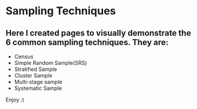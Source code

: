 Sampling Techniques
===================

Here I created pages to visually demonstrate the 6 common sampling techniques. They are:
----------------------------------------------------------------------------------------
* Census
* Simple Random Sample(SRS)
* Stratified Sample
* Cluster Sample
* Multi-stage sample
* Systematic Sample

Enjoy :)

